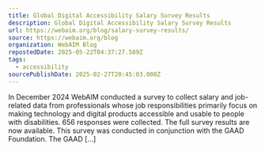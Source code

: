 ```yaml
---
title: Global Digital Accessibility Salary Survey Results
description: Global Digital Accessibility Salary Survey Results
url: https://webaim.org/blog/salary-survey-results/
source: https://webaim.org/blog
organization: WebAIM Blog
repostedDate: 2025-05-22T04:37:27.589Z
tags:
  - accessibility
sourcePublishDate: 2025-02-27T20:45:03.000Z
---
```


In December 2024 WebAIM conducted a survey to collect salary and job-related data from professionals whose job responsibilities primarily focus on making technology and digital products accessible and usable to people with disabilities. 656 responses were collected. The full survey results are now available. This survey was conducted in conjunction with the GAAD Foundation. The GAAD \[…\]